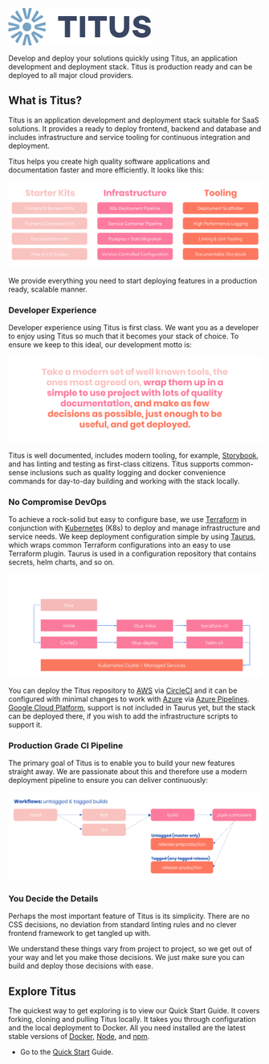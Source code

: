 ![logo]

Develop and deploy your solutions quickly using Titus, an application development and deployment stack. Titus is production ready and can be deployed to all major cloud providers.

## What is Titus?
Titus is an application development and deployment stack suitable for SaaS solutions. It provides a ready to deploy frontend, backend and database and includes infrastructure and service tooling for continuous integration and deployment.

Titus helps you create high quality software applications and documentation faster and more efficiently. It looks like this:

![titus-feature-overview]

We provide everything you need to start deploying features in a production ready, scalable manner.

### Developer Experience
Developer experience using Titus is first class. We want you as a developer to enjoy using Titus so much that it becomes your stack of choice. To ensure we keep to this ideal, our development motto is:

![titus-developer-statement]

Titus is well documented, includes modern tooling, for example, [Storybook], and has linting and testing as first-class citizens. Titus supports common-sense inclusions such as quality logging and docker convenience commands for day-to-day building and working with the stack locally.

### No Compromise DevOps
To achieve a rock-solid but easy to configure base, we use [Terraform] in conjunction with [Kubernetes] (K8s) to deploy and manage infrastructure and service needs. We keep deployment configuration simple by using [Taurus], which wraps common Terraform configurations into an easy to use Terraform plugin. Taurus is used in a configuration repository that contains secrets, helm charts, and so on.

![titus-pipeline]

You can deploy the Titus repository to [AWS] via [CircleCI] and it can be configured with minimal changes to work with [Azure] via [Azure Pipelines]. [Google Cloud Platform][GCP], support is not included in Taurus yet, but the stack can be deployed there, if you wish to add the infrastructure scripts to support it.

### Production Grade CI Pipeline
The primary goal of Titus is to enable you to build your new features straight away. We are passionate about this and therefore use a modern deployment pipeline to ensure you can deliver continuously:

![titus-ci-pipeline]

### You Decide the Details
Perhaps the most important feature of Titus is its simplicity. There are no CSS decisions, no deviation from standard linting rules and no clever frontend framework to get tangled up with.

We understand these things vary from project to project, so we get out of your way and let you make those decisions. We just make sure you can build and deploy those decisions with ease.

## Explore Titus
The quickest way to get exploring is to view our Quick Start Guide. It covers forking, cloning and pulling Titus locally. It takes you through configuration and the local deployment to Docker. All you need installed are the latest stable versions of  [Docker], [Node], and [npm].

- Go to the [Quick Start] Guide.


<!-- External Links -->
[Taurus]: https://nf-taurus.netlify.com
[CircleCI]: https://circleci.com/product/#features
[Storybook]: https://storybook.js.org/
[Terraform]: https://www.terraform.io/
[Kubernetes]:  https://kubernetes.io/
[Docker]: https://docs.docker.com/install/#supported-platforms
[Node]: https://nodejs.org/en/
[npm]: https://www.npmjs.com/get-npm
[AWS]: https://aws.amazon.com/
[Azure]: https://azure.microsoft.com
[Azure Pipelines]: https://azure.microsoft.com/en-us/services/devops/pipelines/
[GCP]: https://cloud.google.com/

<!-- Internal Links -->
[Quick start]: quick-start/

<!-- Images -->
[logo]: img/Accel_Logo_Titus.svg#logo
[titus-feature-overview]: img/titus-feature-overview.svg
[titus-deployment-workflow]: img/titus-deployment-workflow.svg
[titus-developer-statement]: img/titus-developer-statement.svg
[titus-ci-pipeline]: img/titus-ci-pipeline.svg
[titus-pipeline]: img/titus-pipeline.svg
